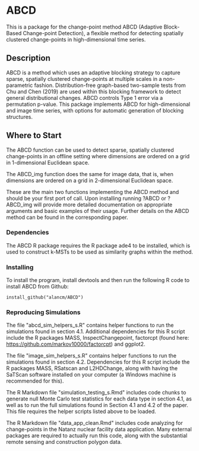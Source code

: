 # ABCD

This is a package for the change-point method ABCD (Adaptive Block-Based Change-point Detection), a flexible method for detecting spatially clustered change-points in high-dimensional time series.

## Description

ABCD is a method which uses an adaptive blocking strategy to capture sparse, spatially clustered change-points at multiple scales in a non-parametric fashion.  Distribution-free graph-based two-sample tests from Chu and Chen (2019) are used within this blocking framework to detect general distributional changes. ABCD controls Type 1 error via a permutation p-value. This package implements ABCD for high-dimensional and image time series, with options for automatic generation of blocking structures.

## Where to Start

The ABCD function can be used to detect sparse, spatially clustered change-points in an offline setting where dimensions are ordered on a grid in 1-dimensional Euclidean space. 

The ABCD_img function does the same for image data, that is, when dimensions are ordered on a grid in 2-dimensional Euclidean space. 

These are the main two functions implementing the ABCD method and should be your first port of call. Upon installing running ?ABCD or ?ABCD_img will provide more detailed documentation on appropriate arguments and basic examples of their usage. Further details on the ABCD method can be found in the corresponding paper.

### Dependencies

The ABCD R package requires the R package ade4 to be installed, which is used to construct k-MSTs to be used as similarity graphs within the method. 

### Installing

To install the program, install devtools and then run the following R code to install ABCD from Github:

```
install_github("alancm/ABCD")
```

### Reproducing Simulations

The file "abcd_sim_helpers_s.R" contains helper functions to run the simulations found in section 4.1. Additional dependencies for this R script include the R packages MASS, InspectChangepoint, factorcpt (found here: https://github.com/markov10000/factorcpt) and ggplot2.

The file "image_sim_helpers_s.R" contains helper functions to run the simulations found in section 4.2. Dependencies for this R script include the R packages MASS, RSatscan and L2HDChange, along with having the SaTScan software installed on your computer (a Windows machine is recommended for this).

The R Markdown file "simulation_testing_s.Rmd" includes code chunks to generate null Monte Carlo test statistics for each data type in section 4.1, as well as to run the full simulations found in Section 4.1 and 4.2 of the paper. This file requires the helper scripts listed above to be loaded.

The R Markdown file "data_app_clean.Rmd" includes code analyzing for change-points in the Natanz nuclear facility data application. Many external packages are required to actually run this code, along with the substantial remote sensing and construction polygon data.
